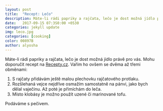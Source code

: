 ```yaml
---
layout: post
title:  "Recept: Lečo"
description: Máte-li rádi papriky a rajčata, lečo je dost možná jídlo právě pro vás.
date:   2017-09-15 07:3S0:00 +0530
categories: jekyll update
img: leco.jpg
categories: [cooking]
color: 00897B
author: alyosha
---
```


Máte-li rádi papriky a rajčata, lečo je dost možná jídlo právě pro vás. Mohu doporučit recept na [Recepty.cz](http://www.recepty.cz/recept/prave-madarske-leco-18483). Vařím ho ovšem se dvěma až třemi obměnami:

1. S rajčaty přidávám ještě malou plechovku rajčatového protlaku.
2. Rozšlehaná vejce nejdříve osmažím samostatně na pánvi, jako bych dělal vaječinu. Až poté je přimíchám do leča.
3. Místo klobásy je možno použít uzené či marinované tofu.

Podáváme s pečivem.




